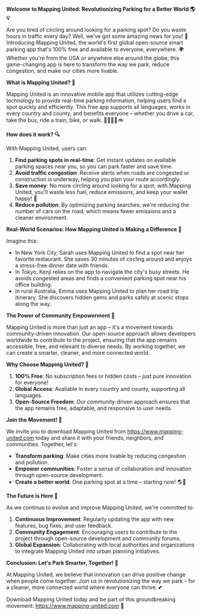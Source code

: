 **Welcome to Mapping United: Revolutionizing Parking for a Better World 🌎💡**

Are you tired of circling around looking for a parking spot? Do you waste hours in traffic every day? Well, we've got some amazing news for you! 🤩 Introducing Mapping United, the world's first global open-source smart parking app that's 100% free and available to everyone, everywhere. 🌍 Whether you're from the USA or anywhere else around the globe, this game-changing app is here to transform the way we park, reduce congestion, and make our cities more livable.

**What is Mapping United? 🤔**

Mapping United is an innovative mobile app that utilizes cutting-edge technology to provide real-time parking information, helping users find a spot quickly and efficiently. This free app supports all languages, works in every country and county, and benefits everyone – whether you drive a car, take the bus, ride a train, bike, or walk. 🚴‍♀️🚌🚂🚲

**How does it work? 🔍**

With Mapping United, users can:

1. **Find parking spots in real-time**: Get instant updates on available parking spaces near you, so you can park faster and save time.
2. **Avoid traffic congestion**: Receive alerts when roads are congested or construction is underway, helping you plan your route accordingly.
3. **Save money**: No more circling around looking for a spot; with Mapping United, you'll waste less fuel, reduce emissions, and keep your wallet happy! 💸
4. **Reduce pollution**: By optimizing parking searches, we're reducing the number of cars on the road, which means fewer emissions and a cleaner environment.

**Real-World Scenarios: How Mapping United is Making a Difference 🌟**

Imagine this:

* In New York City, Sarah uses Mapping United to find a spot near her favorite restaurant. She saves 30 minutes of circling around and enjoys a stress-free dinner date with friends.
* In Tokyo, Kenji relies on the app to navigate the city's busy streets. He avoids congested areas and finds a convenient parking spot near his office building.
* In rural Australia, Emma uses Mapping United to plan her road trip itinerary. She discovers hidden gems and parks safely at scenic stops along the way.

**The Power of Community Empowerment 💪**

Mapping United is more than just an app – it's a movement towards community-driven innovation. Our open-source approach allows developers worldwide to contribute to the project, ensuring that the app remains accessible, free, and relevant to diverse needs. By working together, we can create a smarter, cleaner, and more connected world.

**Why Choose Mapping United? 🤝**

1. **100% Free**: No subscription fees or hidden costs – just pure innovation for everyone!
2. **Global Access**: Available in every country and county, supporting all languages.
3. **Open-Source Freedom**: Our community-driven approach ensures that the app remains free, adaptable, and responsive to user needs.

**Join the Movement! 🌟**

We invite you to download Mapping United from https://www.mapping-united.com today and share it with your friends, neighbors, and communities. Together, let's:

* **Transform parking**: Make cities more livable by reducing congestion and pollution.
* **Empower communities**: Foster a sense of collaboration and innovation through open-source development.
* **Create a better world**: One parking spot at a time – starting now! 🌎💪

**The Future is Here 🚀**

As we continue to evolve and improve Mapping United, we're committed to:

1. **Continuous Improvement**: Regularly updating the app with new features, bug fixes, and user feedback.
2. **Community Engagement**: Encouraging users to contribute to the project through open-source development and community forums.
3. **Global Expansion**: Collaborating with local authorities and organizations to integrate Mapping United into urban planning initiatives.

**Conclusion: Let's Park Smarter, Together! 🌟**

At Mapping United, we believe that innovation can drive positive change when people come together. Join us in revolutionizing the way we park – for a cleaner, more connected world where everyone can thrive. 💕

Download Mapping United today and be part of this groundbreaking movement: https://www.mapping-united.com 📲